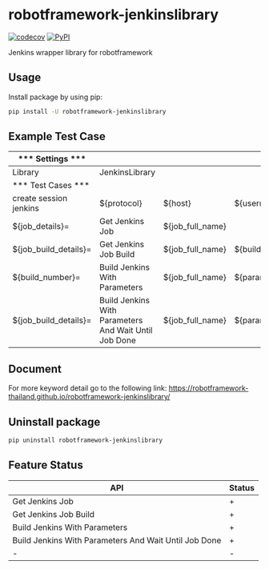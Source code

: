 # robotframework-jenkinslibrary
[![codecov](https://codecov.io/gh/robotframework-thailand/robotframework-jenkinslibrary/branch/master/graph/badge.svg)](https://codecov.io/gh/Panchorn/robotframework-jenkinslibrary)
[![PyPI](https://img.shields.io/pypi/v/robotframework-jenkinslibrary.svg)](https://pypi.org/project/robotframework-jenkinslibrary/)

Jenkins wrapper library for robotframework

## Usage
Install package by using pip:
```bash
pip install -U robotframework-jenkinslibrary
```
## Example Test Case

*** Settings ***       |                       |                  |                 |                  |                  |
---------------------- |---------------------- |----------------- |---------------- |----------------- |----------------- |
Library                | JenkinsLibrary        |                  |                 |                  |                  |
*** Test Cases ***     |                       |                  |                 |                  |                  |
create session jenkins | ${protocol}           | ${host}          | ${username}     | ${password}      | ${verify}        |
${job_details}=        | Get Jenkins Job       | ${job_full_name} |                 |                  |                  |
${job_build_details}=  | Get Jenkins Job Build | ${job_full_name} | ${build_number} |                  |                  |
${build_number}=       | Build Jenkins With Parameters | ${job_full_name} | ${parameters_string} |     |                  |
${job_build_details}=  | Build Jenkins With Parameters And Wait Until Job Done | ${job_full_name} | ${parameters_string} | 10 | 2 |

## Document
For more keyword detail go to the following link:
https://robotframework-thailand.github.io/robotframework-jenkinslibrary/

## Uninstall package
```bash
pip uninstall robotframework-jenkinslibrary 
```

## Feature Status
| API | Status |
|---|---|
| Get Jenkins Job | + |
| Get Jenkins Job Build | + |
| Build Jenkins With Parameters | + |
| Build Jenkins With Parameters And Wait Until Job Done | + |
| - | - |